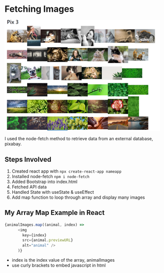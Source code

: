# Fetching Images

![](images/natureImages.png)

I used the node-fetch method to retrieve data from an external database, pixabay.

## Steps Involved

1. Created react app with `npx create-react-app nameapp`
1. Installed node-fetch `npm i node-fetch`
1. Added Bootstrap into index.html
1. Fetched API data 
1. Handled State with useState & useEffect
1. Add map function to loop through array and display many images

## My Array Map Example in React

```javascript
{animalImages.map((animal, index) => 
      <img 
        key={index} 
        src={animal.previewURL} 
        alt="animal" />
      )}
```

* index is the index value of the array, animalImages 
* use curly brackets to embed javascript in html
